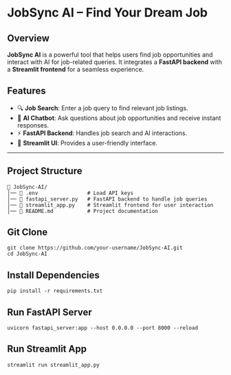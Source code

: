 # JobSync AI – Find Your Dream Job

## Overview
**JobSync AI** is a powerful tool that helps users find job opportunities and interact with AI for job-related queries. It integrates a **FastAPI backend** with a **Streamlit frontend** for a seamless experience.

## Features
- 🔍 **Job Search**: Enter a job query to find relevant job listings.  
- 💬 **AI Chatbot**: Ask questions about job opportunities and receive instant responses.  
- ⚡ **FastAPI Backend**: Handles job search and AI interactions.  
- 🎨 **Streamlit UI**: Provides a user-friendly interface.  

---

## Project Structure
```plaintext
📂 JobSync-AI/
│── 📜 .env                # Load API keys
│── 📜 fastapi_server.py   # FastAPI backend to handle job queries
│── 📜 streamlit_app.py    # Streamlit frontend for user interaction
│── 📜 README.md           # Project documentation
```

## Git Clone 
```
git clone https://github.com/your-username/JobSync-AI.git
cd JobSync-AI
```

## Install Dependencies
```
pip install -r requirements.txt
```

## Run FastAPI Server
```
uvicorn fastapi_server:app --host 0.0.0.0 --port 8000 --reload
```

## Run Streamlit App
```
streamlit run streamlit_app.py
```



